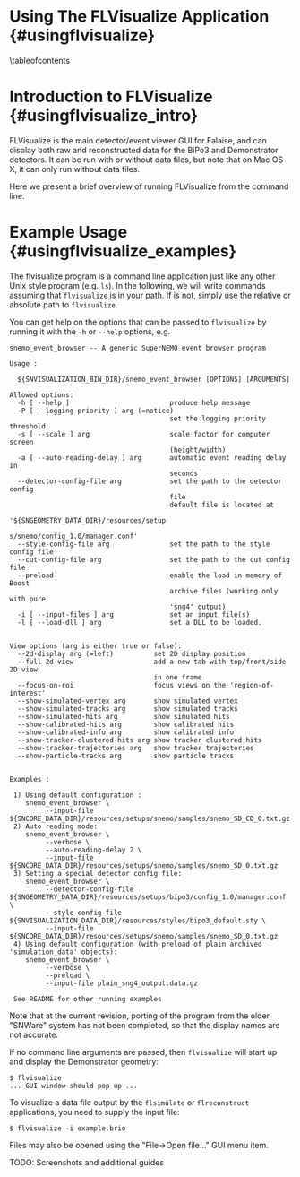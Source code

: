Using The FLVisualize Application {#usingflvisualize}
=================================

\tableofcontents

Introduction to FLVisualize {#usingflvisualize_intro}
===========================
FLVisualize is the main detector/event viewer GUI for Falaise, and
can display both raw and reconstructed data for the BiPo3 and Demonstrator
detectors. It can be run with or without data files, but note that on
Mac OS X, it can only run without data files.

Here we present a brief overview of running FLVisualize from the
command line.

Example Usage {#usingflvisualize_examples}
=============
The flvisualize program is a command line application just like any
other Unix style program (e.g. `ls`). In the following, we will
write commands assuming that `flvisualize` is in your path. If is not,
simply use the relative or absolute path to `flvisualize`.

You can get help on the options that can be passed to `flvisualize`
by running it with the `-h` or `--help` options, e.g.

~~~~~
snemo_event_browser -- A generic SuperNEMO event browser program

Usage :

  ${SNVISUALIZATION_BIN_DIR}/snemo_event_browser [OPTIONS] [ARGUMENTS]

Allowed options:
  -h [ --help ]                         produce help message
  -P [ --logging-priority ] arg (=notice)
                                        set the logging priority threshold
  -s [ --scale ] arg                    scale factor for computer screen
                                        (height/width)
  -a [ --auto-reading-delay ] arg       automatic event reading delay in
                                        seconds
  --detector-config-file arg            set the path to the detector config
                                        file
                                        default file is located at
                                        '${SNGEOMETRY_DATA_DIR}/resources/setup
                                        s/snemo/config_1.0/manager.conf'
  --style-config-file arg               set the path to the style config file
  --cut-config-file arg                 set the path to the cut config file
  --preload                             enable the load in memory of Boost
                                        archive files (working only with pure
                                        'sng4' output)
  -i [ --input-files ] arg              set an input file(s)
  -l [ --load-dll ] arg                 set a DLL to be loaded.


View options (arg is either true or false):
  --2d-display arg (=left)          set 2D display position
  --full-2d-view                    add a new tab with top/front/side 2D view
                                    in one frame
  --focus-on-roi                    focus views on the 'region-of-interest'
  --show-simulated-vertex arg       show simulated vertex
  --show-simulated-tracks arg       show simulated tracks
  --show-simulated-hits arg         show simulated hits
  --show-calibrated-hits arg        show calibrated hits
  --show-calibrated-info arg        show calibrated info
  --show-tracker-clustered-hits arg show tracker clustered hits
  --show-tracker-trajectories arg   show tracker trajectories
  --show-particle-tracks arg        show particle tracks


Examples :

 1) Using default configuration :
    snemo_event_browser \
         --input-file ${SNCORE_DATA_DIR}/resources/setups/snemo/samples/snemo_SD_CD_0.txt.gz
 2) Auto reading mode:
    snemo_event_browser \
         --verbose \
         --auto-reading-delay 2 \
         --input-file ${SNCORE_DATA_DIR}/resources/setups/snemo/samples/snemo_SD_0.txt.gz
 3) Setting a special detector config file:
    snemo_event_browser \
         --detector-config-file ${SNGEOMETRY_DATA_DIR}/resources/setups/bipo3/config_1.0/manager.conf \
         --style-config-file    ${SNVISUALIZATION_DATA_DIR}/resources/styles/bipo3_default.sty \
         --input-file ${SNCORE_DATA_DIR}/resources/setups/snemo/samples/snemo_SD_0.txt.gz
 4) Using default configuration (with preload of plain archived 'simulation_data' objects):
    snemo_event_browser \
         --verbose \
         --preload \
         --input-file plain_sng4_output.data.gz

 See README for other running examples

~~~~~

Note that at the current revision, porting of the program from the older
"SNWare" system has not been completed, so that the display names are
not accurate.

If no command line arguments are passed, then `flvisualize` will start
up and display the Demonstrator geometry:

~~~~~
$ flvisualize
... GUI window should pop up ...
~~~~~

To visualize a data file output by the `flsimulate` or `flreconstruct`
applications, you need to supply the input file:

~~~~~
$ flvisualize -i example.brio
~~~~~

Files may also be opened using the "File->Open file..." GUI menu item.

TODO: Screenshots and additional guides

